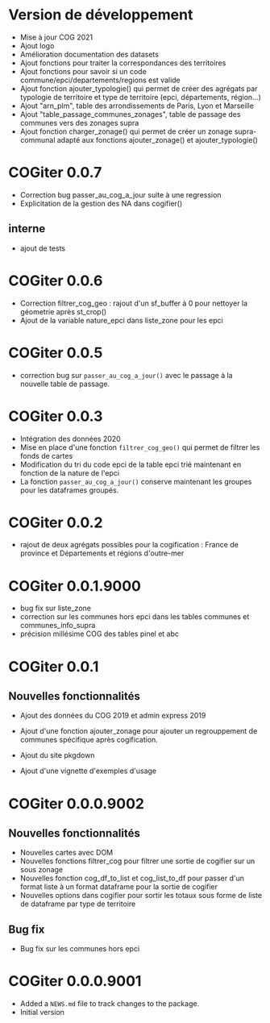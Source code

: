 # Version de développement 

- Mise à jour COG 2021
- Ajout logo
- Amélioration documentation des datasets
- Ajout fonctions pour traiter la correspondances des territoires
- Ajout fonctions pour savoir si un code commune/epci/departements/regions est valide
- Ajout fonction ajouter_typologie() qui permet de créer des agrégats par typologie de territoire et type de territoire (epci, départements, région...)
- Ajout "arn_plm", table des arrondissements de Paris, Lyon et Marseille
- Ajout  "table_passage_communes_zonages", table de passage des communes vers des zonages supra
- Ajout fonction charger_zonage() qui permet de créer un zonage supra-communal adapté aux fonctions ajouter_zonage() et ajouter_typologie()


# COGiter 0.0.7

- Correction bug passer_au_cog_a_jour suite à une regression
- Explicitation de la gestion des NA dans cogifier()

## interne

- ajout de tests


# COGiter 0.0.6

- Correction filtrer_cog_geo : rajout d'un sf_buffer à 0 pour nettoyer la géometrie après st_crop()
- Ajout de la variable nature_epci dans liste_zone pour les epci

# COGiter 0.0.5

- correction bug sur `passer_au_cog_a_jour()` avec le passage à la nouvelle table de passage.

# COGiter 0.0.3

- Intégration des données 2020
- Mise en place d'une fonction `filtrer_cog_geo()` qui permet de filtrer les fonds de cartes
- Modification du tri du code epci de la table epci trié maintenant en fonction de la nature de l'epci
- La fonction `passer_au_cog_a_jour()` conserve maintenant les groupes pour les dataframes groupés.

# COGiter 0.0.2

- rajout de deux agrégats possibles pour la cogification : France de province et Départements et régions d'outre-mer

# COGiter 0.0.1.9000

- bug fix sur liste_zone
- correction sur les communes hors epci dans les tables communes et communes_info_supra
- précision millésime COG des tables pinel et abc

# COGiter 0.0.1

## Nouvelles fonctionnalités

- Ajout des données du COG 2019 et admin express 2019
- Ajout d'une fonction ajouter_zonage pour ajouter un regrouppement de communes spécifique après cogification.

- Ajout du site pkgdown

- Ajout d'une vignette d'exemples d'usage

# COGiter 0.0.0.9002

## Nouvelles fonctionnalités

* Nouvelles cartes avec DOM
* Nouvelles fonctions filtrer_cog pour filtrer une sortie de cogifier sur un sous zonage
* Nouvelles fonction cog_df_to_list et cog_list_to_df pour passer d'un format liste à un format dataframe pour la sortie de cogifier
* Nouvelles options dans cogifier pour sortir les totaux sous forme de liste de dataframe par type de territoire

## Bug fix

* Bug fix sur les communes hors epci

# COGiter 0.0.0.9001

* Added a `NEWS.md` file to track changes to the package.
* Initial version

